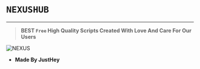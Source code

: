 # ``NEXUSHUB``
---
> **BEST ``Free`` High Quality Scripts Created With Love And Care For Our Users**

![NEXUS](https://cdn.discordapp.com/attachments/1196975709143453807/1331334908584394863/nexus_skul.png?ex=67933801&is=6791e681&hm=cf93c9a5afe4dad78f1980907ea981800778d06ffac6ed38d82291bfa50b78b2&)

- **Made By JustHey**

